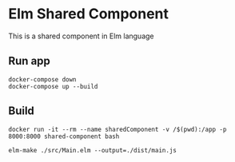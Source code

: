 # Elm Shared Component

This is a shared component in Elm language


## Run app

```
docker-compose down
docker-compose up --build
```

## Build

```
docker run -it --rm --name sharedComponent -v /$(pwd):/app -p 8000:8000 shared-component bash

elm-make ./src/Main.elm --output=./dist/main.js
```
